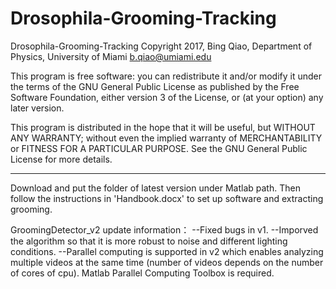 # Drosophila-Grooming-Tracking

Drosophila-Grooming-Tracking
Copyright 2017, Bing Qiao, Department of Physics, University of Miami
b.qiao@umiami.edu

This program is free software: you can redistribute it and/or modify
it under the terms of the GNU General Public License as published by
the Free Software Foundation, either version 3 of the License, or
(at your option) any later version.

This program is distributed in the hope that it will be useful,
but WITHOUT ANY WARRANTY; without even the implied warranty of
MERCHANTABILITY or FITNESS FOR A PARTICULAR PURPOSE.  See the
GNU General Public License for more details.

____________________________________________________________________________________________________

Download and put the folder of latest version under Matlab path. Then follow the instructions in 'Handbook.docx' to set
up software and extracting grooming.

GroomingDetector_v2 update information：
  --Fixed bugs in v1.
  --Imporved the algorithm so that it is more robust to noise and different lighting conditions.
  --Parallel computing is supported in v2 which enables analyzing multiple videos at the same time (number of videos depends on the number of cores of cpu). Matlab Parallel Computing Toolbox is required.

